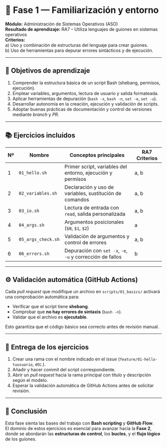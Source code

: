 # 🧩 Fase 1 — Familiarización y entorno

**Módulo:** Administración de Sistemas Operativos (ASO)  
**Resultado de aprendizaje:** RA7 – Utiliza lenguajes de guiones en sistemas operativos  
**Criterios:**  
a) Uso y combinación de estructuras del lenguaje para crear guiones.  
b) Uso de herramientas para depurar errores sintácticos y de ejecución.

---

## 🎯 Objetivos de aprendizaje

1. Comprender la estructura básica de un script Bash (shebang, permisos, ejecución).  
2. Emplear variables, argumentos, lectura de usuario y salida formateada.  
3. Aplicar herramientas de depuración (`bash -x`, `bash -n`, `set -e`, `set -u`).  
4. Desarrollar autonomía en la creación, ejecución y validación de scripts.  
5. Adoptar buenas prácticas de documentación y control de versiones mediante *branch* y *PR*.

---

## 📚 Ejercicios incluidos

| Nº | Nombre | Conceptos principales | RA7 Criterios |
|----|---------|----------------------|---------------|
| 1 | `01_hello.sh` | Primer script, variables del entorno, ejecución y permisos | a, b |
| 2 | `02_variables.sh` | Declaración y uso de variables, sustitución de comandos | a, b |
| 3 | `03_io.sh` | Lectura de entrada con `read`, salida personalizada | a, b |
| 4 | `04_args.sh` | Argumentos posicionales (`$0`, `$1`, `$2`) | a |
| 5 | `05_args_check.sh` | Validación de argumentos y control de errores | a, b |
| 6 | `06_errors.sh` | Depuración con `set -x`, `-e`, `-u` y corrección de fallos | b |

---

## ⚙️ Validación automática (GitHub Actions)

Cada *pull request* que modifique un archivo en `scripts/01_basics/` activará una comprobación automática para:

- Verificar que el script tiene **shebang**.  
- Comprobar que **no hay errores de sintaxis** (`bash -n`).  
- Validar que el archivo es **ejecutable**.  

Esto garantiza que el código básico sea correcto antes de revisión manual.

---

## 🚀 Entrega de los ejercicios

1. Crear una rama con el nombre indicado en el *issue* (`feature/01-hello-tuusuario`, etc.).  
2. Añadir y hacer *commit* del script correspondiente.  
3. Abrir un *pull request* hacia la rama principal con título y descripción según el modelo.  
4. Esperar la validación automática de GitHub Actions antes de solicitar revisión.

---

## 🧠 Conclusión

Esta fase sienta las bases del trabajo con **Bash scripting** y **GitHub Flow**.  
El dominio de estos ejercicios es esencial para avanzar hacia la **Fase 2**, donde se abordarán las **estructuras de control**, los **bucles**, y el **flujo lógico** de los guiones.